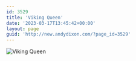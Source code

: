 ```yaml
---
id: 3529
title: 'Viking Queen'
date: '2023-03-17T13:45:42+00:00'
layout: page
guid: 'http://new.andydixon.com/?page_id=3529'
---
```


![Viking Queen](https://i0.wp.com/assets.g8x2.ldn.idrivee2-23.com/posters/Viking%20Queen%2001.jpg?w=1200&ssl=1 "Viking Queen")